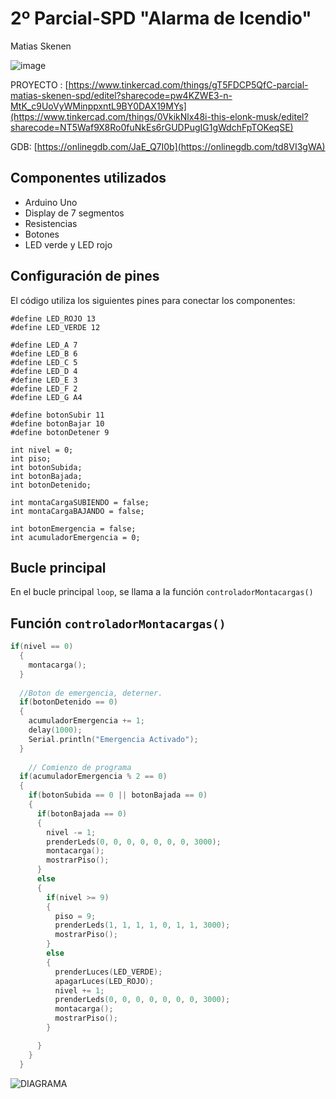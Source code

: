 # 2º Parcial-SPD "Alarma de Icendio"


Matias Skenen


![image](https://github.com/matiastaoskn/Segundo-Parcial/assets/93952537/8ac145a7-4baf-4a82-809b-dc748cb3f3db)


PROYECTO : [https://www.tinkercad.com/things/gT5FDCP5QfC-parcial-matias-skenen-spd/editel?sharecode=pw4KZWE3-n-MtK_c9UoVyWMinppxntL9BY0DAX19MYs](https://www.tinkercad.com/things/0VkikNlx48i-this-elonk-musk/editel?sharecode=NT5Waf9X8Ro0fuNkEs6rGUDPugIG1gWdchFpTOKeqSE)




GDB: [https://onlinegdb.com/JaE_Q7I0b](https://onlinegdb.com/td8VI3gWA)
## Componentes utilizados

- Arduino Uno
- Display de 7 segmentos
- Resistencias
- Botones
- LED verde y LED rojo

## Configuración de pines

El código utiliza los siguientes pines para conectar los componentes:

```
#define LED_ROJO 13
#define LED_VERDE 12

#define LED_A 7
#define LED_B 6
#define LED_C 5
#define LED_D 4
#define LED_E 3
#define LED_F 2
#define LED_G A4

#define botonSubir 11
#define botonBajar 10
#define botonDetener 9

int nivel = 0;
int piso;
int botonSubida;
int botonBajada;
int botonDetenido;

int montaCargaSUBIENDO = false;
int montaCargaBAJANDO = false;

int botonEmergencia = false;
int acumuladorEmergencia = 0;
```


## Bucle principal

En el bucle principal `loop`, se llama a la función `controladorMontacargas()` 

## Función `controladorMontacargas()`
```cpp
if(nivel == 0)
  {
    montacarga();
  }
  
  //Boton de emergencia, deterner.
  if(botonDetenido == 0)
  {
    acumuladorEmergencia += 1;
    delay(1000);
    Serial.println("Emergencia Activado");
  }
  
	// Comienzo de programa
  if(acumuladorEmergencia % 2 == 0)
  {
    if(botonSubida == 0 || botonBajada == 0)
    {
      if(botonBajada == 0)
      {
        nivel -= 1;
        prenderLeds(0, 0, 0, 0, 0, 0, 0, 3000);
        montacarga();
        mostrarPiso();
      }
      else
      {
        if(nivel >= 9)
        {
          piso = 9;
          prenderLeds(1, 1, 1, 1, 0, 1, 1, 3000);
          mostrarPiso();
        }
        else
        {
          prenderLuces(LED_VERDE);
          apagarLuces(LED_ROJO);
          nivel += 1;
          prenderLeds(0, 0, 0, 0, 0, 0, 0, 3000);
          montacarga();
          mostrarPiso();
        }

      }
    }
  }
```


![DIAGRAMA](https://github.com/matiastaoskn/PARCIAL-SPD1/assets/93952537/955de3e1-3e17-4213-8f5c-83232bc0b114)

